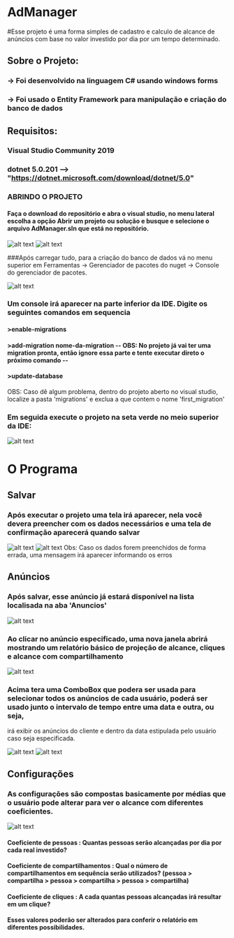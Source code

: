 # AdManager

#Esse projeto é uma forma simples de cadastro e calculo de alcance de anúncios com base no valor investido por dia por um tempo determinado.
##
## Sobre o Projeto:
### -> Foi desenvolvido na linguagem C# usando windows forms
### -> Foi usado o Entity Framework para manipulação e criação do banco de dados 

## Requisitos:
### Visual Studio Community 2019
### dotnet 5.0.201 --> "https://dotnet.microsoft.com/download/dotnet/5.0"



### ABRINDO O PROJETO

#### Faça o download do repositório e abra o visual studio, no menu lateral escolha a opção Abrir um projeto ou solução e busque e selecione o arquivo AdManager.sln que está no repositório. 

![alt text](https://github.com/FernandoLang/AdManager/blob/main/Images/openproject.PNG)
![alt text](https://github.com/FernandoLang/AdManager/blob/main/Images/Solution.PNG)


###Após carregar tudo, para a criação do banco de dados vá no menu superior em Ferramentas -> Gerenciador de pacotes do nuget -> Console do gerenciador de pacotes.

![alt text](https://github.com/FernandoLang/AdManager/blob/main/Images/imagem_2021-05-10_190606.png)

### Um console irá aparecer na parte inferior da IDE. Digite os seguintes comandos em sequencia
#### >enable-migrations
#### >add-migration nome-da-migration  -- OBS: No projeto já vai ter uma migration pronta, então ignore essa parte e tente executar direto o próximo comando --
#### >update-database

OBS: Caso dê algum problema, dentro do projeto aberto no visual studio, localize a pasta 'migrations' e exclua a que contem o nome 'first_migration'

### Em seguida execute o projeto na seta verde no meio superior da IDE:

![alt text](https://github.com/FernandoLang/AdManager/blob/main/Images/run.PNG)



# O Programa

## Salvar

### Após executar o projeto uma tela irá aparecer, nela você devera preencher com os dados necessários e uma tela de confirmação aparecerá quando salvar

![alt text](https://github.com/FernandoLang/AdManager/blob/main/Images/run.PNG)
![alt text](https://github.com/FernandoLang/AdManager/blob/main/Images/save1.PNG)
Obs: Caso os dados forem preenchidos de forma errada, uma mensagem irá aparecer informando os erros


## Anúncios

### Após salvar, esse anúncio já estará disponível na lista localisada na aba 'Anuncios'

![alt text](https://github.com/FernandoLang/AdManager/blob/main/Images/save2.PNG)

### Ao clicar no anúncio especificado, uma nova janela abrirá mostrando um relatório básico de projeção de alcance, cliques e alcance com compartilhamento

![alt text](https://github.com/FernandoLang/AdManager/blob/main/Images/imagem_2021-05-10_191339.png)

### Acima tera uma ComboBox que podera ser usada para selecionar todos os anúncios de cada usuário, poderá ser usado junto o intervalo de tempo entre uma data e outra, ou seja,
irá exibir os anúncios do cliente e dentro da data estipulada pelo usuário caso seja especificada.

![alt text](https://github.com/FernandoLang/AdManager/blob/main/Images/save3.PNG)
![alt text](https://github.com/FernandoLang/AdManager/blob/main/Images/save4.PNG)


## Configurações

### As configurações são compostas basicamente por médias que o usuário pode alterar para ver o alcance com diferentes coeficientes.

![alt text](https://github.com/FernandoLang/AdManager/blob/main/Images/save5.PNG)
#### Coeficiente de pessoas : Quantas pessoas serão alcançadas por dia por cada real investido?
#### Coeficiente de compartilhamentos : Qual o número de compartilhamentos em sequência serão utilizados? (pessoa > compartilha > pessoa > compartilha > pessoa > compartilha)
#### Coeficiente de cliques : A cada quantas pessoas alcançadas irá resultar em um clique?

#### Esses valores poderão ser alterados para conferir o relatório em diferentes possibilidades.








